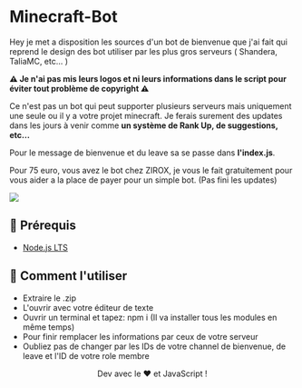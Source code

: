 # Minecraft-Bot
Hey je met a disposition les sources d'un bot de bienvenue que j'ai fait qui reprend le design des bot utiliser par les plus gros serveurs ( Shandera, TaliaMC, etc... )

<strong>⚠️ Je n'ai pas mis leurs logos et ni leurs informations dans le script pour éviter tout problème de copyright ⚠️</strong>

Ce n'est pas un bot qui peut supporter plusieurs serveurs mais uniquement une seule ou il y a votre projet minecraft. Je ferais surement des updates dans les jours à venir comme <strong>un système de Rank Up, de suggestions, etc...</strong>

Pour le message de bienvenue et du leave sa se passe dans <strong>l'index.js</strong>.

Pour 75 euro, vous avez le bot chez ZIROX, je vous le fait gratuitement pour vous aider a la place de payer pour un simple bot. (Pas fini les updates)

<img src="https://i.imgur.com/u25yX7L.png">

## 🚧 Prérequis

  - [Node.js LTS](https://nodejs.org/en/download/)

## 📜 Comment l'utiliser

  - Extraire le .zip
  - L'ouvrir avec votre éditeur de texte
  - Ouvrir un terminal et tapez: npm i (Il va installer tous les modules en même temps)
  - Pour finir remplacer les informations par ceux de votre serveur 
  - Oubliez pas de changer par les IDs de votre channel de bienvenue, de leave et l'ID de votre role membre

<div align="center">Dev avec le ❤️ et JavaScript !</div>

